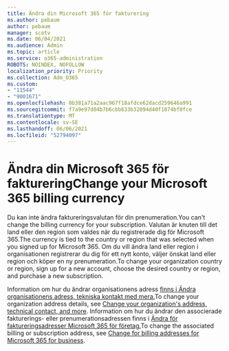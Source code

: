 ```yaml
---
title: Ändra din Microsoft 365 för fakturering
ms.author: pebaum
author: pebaum
manager: scotv
ms.date: 06/04/2021
ms.audience: Admin
ms.topic: article
ms.service: o365-administration
ROBOTS: NOINDEX, NOFOLLOW
localization_priority: Priority
ms.collection: Adm_O365
ms.custom:
- "11544"
- "9001671"
ms.openlocfilehash: 0b381a71a2aac967f18afdce62dacd259646a991
ms.sourcegitcommit: f7a9e97d04b7b6cbb633b32094d40f1874bf0fce
ms.translationtype: MT
ms.contentlocale: sv-SE
ms.lasthandoff: 06/06/2021
ms.locfileid: "52794097"
---
```

# <a name="change-your-microsoft-365-billing-currency"></a><span data-ttu-id="9c7cf-102">Ändra din Microsoft 365 för fakturering</span><span class="sxs-lookup"><span data-stu-id="9c7cf-102">Change your Microsoft 365 billing currency</span></span>

<span data-ttu-id="9c7cf-103">Du kan inte ändra faktureringsvalutan för din prenumeration.</span><span class="sxs-lookup"><span data-stu-id="9c7cf-103">You can't change the billing currency for your subscription.</span></span> <span data-ttu-id="9c7cf-104">Valutan är knuten till det land eller den region som valdes när du registrerade dig för Microsoft 365.</span><span class="sxs-lookup"><span data-stu-id="9c7cf-104">The currency is tied to the country or region that was selected when you signed up for Microsoft 365.</span></span> <span data-ttu-id="9c7cf-105">Om du vill ändra land eller region i organisationen registrerar du dig för ett nytt konto, väljer önskat land eller region och köper en ny prenumeration.</span><span class="sxs-lookup"><span data-stu-id="9c7cf-105">To change your organization country or region, sign up for a new account, choose the desired country or region, and purchase a new subscription.</span></span> 

<span data-ttu-id="9c7cf-106">Information om hur du ändrar organisationens adress [finns i Ändra organisationens adress, tekniska kontakt med mera.](/microsoft-365/admin/manage/change-address-contact-and-more)</span><span class="sxs-lookup"><span data-stu-id="9c7cf-106">To change your organization address details, see [Change your organization's address, technical contact, and more](/microsoft-365/admin/manage/change-address-contact-and-more).</span></span> <span data-ttu-id="9c7cf-107">Information om hur du ändrar den associerade fakturerings- eller prenumerationsadressen finns i [Ändra för faktureringsadresser Microsoft 365 för företag.](/microsoft-365/commerce/billing-and-payments/change-your-billing-addresses)</span><span class="sxs-lookup"><span data-stu-id="9c7cf-107">To change the associated billing or subscription address, see [Change for billing addresses for Microsoft 365 for business](/microsoft-365/commerce/billing-and-payments/change-your-billing-addresses).</span></span> 